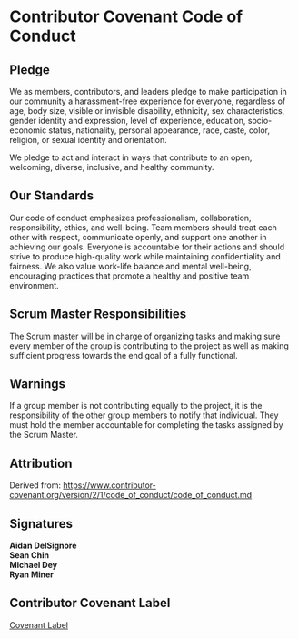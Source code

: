 # Contributor Covenant Code of Conduct

## Pledge

We as members, contributors, and leaders pledge to make participation in our
community a harassment-free experience for everyone, regardless of age, body
size, visible or invisible disability, ethnicity, sex characteristics, gender
identity and expression, level of experience, education, socio-economic status,
nationality, personal appearance, race, caste, color, religion, or sexual
identity and orientation.

We pledge to act and interact in ways that contribute to an open, welcoming,
diverse, inclusive, and healthy community.

## Our Standards

Our code of conduct emphasizes professionalism, collaboration, responsibility, 
ethics, and well-being. Team members should treat each other with respect, 
communicate openly, and support one another in achieving our goals. Everyone 
is accountable for their actions and should strive to produce high-quality 
work while maintaining confidentiality and fairness. We also value work-life
balance and mental well-being, encouraging practices that promote a healthy 
and positive team environment.

## Scrum Master Responsibilities

The Scrum master will be in charge of organizing tasks and making sure every
member of the group is contributing to the project as well as making sufficient
progress towards the end goal of a fully functional.

## Warnings

If a group member is not contributing equally to the project, it is the responsibility 
of the other group members to notify that individual. They must hold the member 
accountable for completing the tasks assigned by the Scrum Master.

## Attribution

Derived from: https://www.contributor-covenant.org/version/2/1/code_of_conduct/code_of_conduct.md

## Signatures  
**Aidan DelSignore**  
**Sean Chin**  
**Michael Dey**  
**Ryan Miner**  
## Contributor Covenant Label
[Covenant Label](https://img.shields.io/badge/Contributor%20Covenant-2.1-4baaaa.svg)
